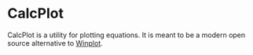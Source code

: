 # CalcPlot

CalcPlot is a utility for plotting equations. It is meant to be a modern open source alternative to [Winplot](https://en.wikipedia.org/wiki/Winplot).